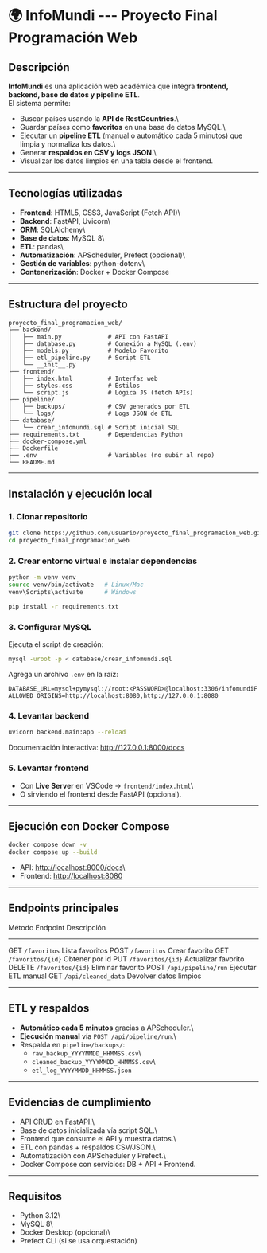 # 🌍 InfoMundi --- Proyecto Final Programación Web

## Descripción

**InfoMundi** es una aplicación web académica que integra **frontend,
backend, base de datos y pipeline ETL**.\
El sistema permite:

-   Buscar países usando la **API de RestCountries**.\
-   Guardar países como **favoritos** en una base de datos MySQL.\
-   Ejecutar un **pipeline ETL** (manual o automático cada 5 minutos)
    que limpia y normaliza los datos.\
-   Generar **respaldos en CSV y logs JSON**.\
-   Visualizar los datos limpios en una tabla desde el frontend.

------------------------------------------------------------------------

## Tecnologías utilizadas

-   **Frontend**: HTML5, CSS3, JavaScript (Fetch API)\
-   **Backend**: FastAPI, Uvicorn\
-   **ORM**: SQLAlchemy\
-   **Base de datos**: MySQL 8\
-   **ETL**: pandas\
-   **Automatización**: APScheduler, Prefect (opcional)\
-   **Gestión de variables**: python-dotenv\
-   **Contenerización**: Docker + Docker Compose

------------------------------------------------------------------------

## Estructura del proyecto

    proyecto_final_programacion_web/
    ├── backend/
    │   ├── main.py             # API con FastAPI
    │   ├── database.py         # Conexión a MySQL (.env)
    │   ├── models.py           # Modelo Favorito
    │   ├── etl_pipeline.py     # Script ETL
    │   └── __init__.py
    ├── frontend/
    │   ├── index.html          # Interfaz web
    │   ├── styles.css          # Estilos
    │   └── script.js           # Lógica JS (fetch APIs)
    ├── pipeline/
    │   ├── backups/            # CSV generados por ETL
    │   └── logs/               # Logs JSON de ETL
    ├── database/
    │   └── crear_infomundi.sql # Script inicial SQL
    ├── requirements.txt        # Dependencias Python
    ├── docker-compose.yml
    ├── Dockerfile
    ├── .env                    # Variables (no subir al repo)
    └── README.md

------------------------------------------------------------------------

## Instalación y ejecución local

### 1. Clonar repositorio

``` bash
git clone https://github.com/usuario/proyecto_final_programacion_web.git
cd proyecto_final_programacion_web
```

### 2. Crear entorno virtual e instalar dependencias

``` bash
python -m venv venv
source venv/bin/activate   # Linux/Mac
venv\Scripts\activate      # Windows

pip install -r requirements.txt
```

### 3. Configurar MySQL

Ejecuta el script de creación:

``` bash
mysql -uroot -p < database/crear_infomundi.sql
```

Agrega un archivo `.env` en la raíz:

    DATABASE_URL=mysql+pymysql://root:<PASSWORD>@localhost:3306/infomundiF
    ALLOWED_ORIGINS=http://localhost:8080,http://127.0.0.1:8080

### 4. Levantar backend

``` bash
uvicorn backend.main:app --reload
```

Documentación interactiva: <http://127.0.0.1:8000/docs>

### 5. Levantar frontend

-   Con **Live Server** en VSCode → `frontend/index.html`\
-   O sirviendo el frontend desde FastAPI (opcional).

------------------------------------------------------------------------

## Ejecución con Docker Compose

``` bash
docker compose down -v
docker compose up --build
```

-   API: <http://localhost:8000/docs>\
-   Frontend: <http://localhost:8080>

------------------------------------------------------------------------

## Endpoints principales

  Método   Endpoint              Descripción
  -------- --------------------- ------------------------
  GET      `/favoritos`          Lista favoritos
  POST     `/favoritos`          Crear favorito
  GET      `/favoritos/{id}`     Obtener por id
  PUT      `/favoritos/{id}`     Actualizar favorito
  DELETE   `/favoritos/{id}`     Eliminar favorito
  POST     `/api/pipeline/run`   Ejecutar ETL manual
  GET      `/api/cleaned_data`   Devolver datos limpios

------------------------------------------------------------------------

## ETL y respaldos

-   **Automático cada 5 minutos** gracias a APScheduler.\
-   **Ejecución manual** vía `POST /api/pipeline/run`.\
-   Respalda en `pipeline/backups/`:
    -   `raw_backup_YYYYMMDD_HHMMSS.csv`\
    -   `cleaned_backup_YYYYMMDD_HHMMSS.csv`\
    -   `etl_log_YYYYMMDD_HHMMSS.json`

------------------------------------------------------------------------

## Evidencias de cumplimiento

-   API CRUD en FastAPI.\
-   Base de datos inicializada vía script SQL.\
-   Frontend que consume el API y muestra datos.\
-   ETL con pandas + respaldos CSV/JSON.\
-   Automatización con APScheduler y Prefect.\
-   Docker Compose con servicios: DB + API + Frontend.

------------------------------------------------------------------------

## Requisitos

-   Python 3.12\
-   MySQL 8\
-   Docker Desktop (opcional)\
-   Prefect CLI (si se usa orquestación)
